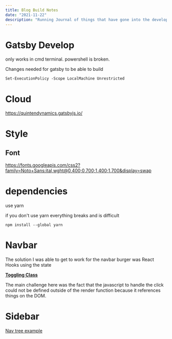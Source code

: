 ```yaml
---
title: Blog Build Notes
date: "2021-11-22"
description: "Running Journal of things that have gone into the development of this website"
---
```


# Gatsby Develop

only works in cmd terminal. powershell is broken. 

Changes needed for gatsby to be able to build
```
Set-ExecutionPolicy -Scope LocalMachine Unrestricted
```


# Cloud

https://quintendynamics.gatsbyjs.io/


# Style

## Font

https://fonts.googleapis.com/css2?family=Noto+Sans:ital,wght@0,400;0,700;1,400;1,700&display=swap


# dependencies

use yarn

if you don't use yarn everything breaks and is difficult 

```npm install --global yarn```

# Navbar

The solution I was able to get to work for the navbar burger was React Hooks using the state

**[Toggling Class](https://stackoverflow.com/questions/42630473/react-toggle-class-onclick/42630780)**

The main challenge here was the fact that the javascript to handle the click could not be defined outside of the render function because it references things on the DOM. 

# Sidebar 

[Nav tree example](https://github.com/cephalization/gatsby-wiki)






